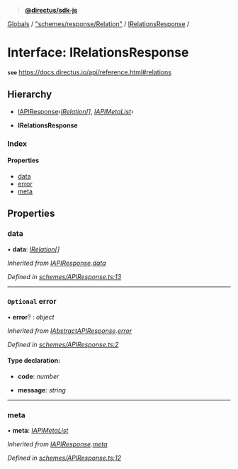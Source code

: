 > **[@directus/sdk-js](../README.md)**

[Globals](../README.md) / ["schemes/response/Relation"](../modules/_schemes_response_relation_.md) / [IRelationsResponse](_schemes_response_relation_.irelationsresponse.md) /

# Interface: IRelationsResponse

**`see`** https://docs.directus.io/api/reference.html#relations

## Hierarchy

  * [IAPIResponse](_schemes_apiresponse_.iapiresponse.md)‹*[IRelation](_schemes_directus_relation_.irelation.md)[]*, *[IAPIMetaList](_schemes_apiresponse_.iapimetalist.md)*›

  * **IRelationsResponse**

### Index

#### Properties

* [data](_schemes_response_relation_.irelationsresponse.md#data)
* [error](_schemes_response_relation_.irelationsresponse.md#optional-error)
* [meta](_schemes_response_relation_.irelationsresponse.md#meta)

## Properties

###  data

• **data**: *[IRelation](_schemes_directus_relation_.irelation.md)[]*

*Inherited from [IAPIResponse](_schemes_apiresponse_.iapiresponse.md).[data](_schemes_apiresponse_.iapiresponse.md#data)*

*Defined in [schemes/APIResponse.ts:13](https://github.com/direcuts/sdk-js/tree/master/schemes/APIResponse.ts#L13)*

___

### `Optional` error

• **error**? : *object*

*Inherited from [IAbstractAPIResponse](_schemes_apiresponse_.iabstractapiresponse.md).[error](_schemes_apiresponse_.iabstractapiresponse.md#optional-error)*

*Defined in [schemes/APIResponse.ts:2](https://github.com/direcuts/sdk-js/tree/master/schemes/APIResponse.ts#L2)*

#### Type declaration:

* **code**: *number*

* **message**: *string*

___

###  meta

• **meta**: *[IAPIMetaList](_schemes_apiresponse_.iapimetalist.md)*

*Inherited from [IAPIResponse](_schemes_apiresponse_.iapiresponse.md).[meta](_schemes_apiresponse_.iapiresponse.md#meta)*

*Defined in [schemes/APIResponse.ts:12](https://github.com/direcuts/sdk-js/tree/master/schemes/APIResponse.ts#L12)*